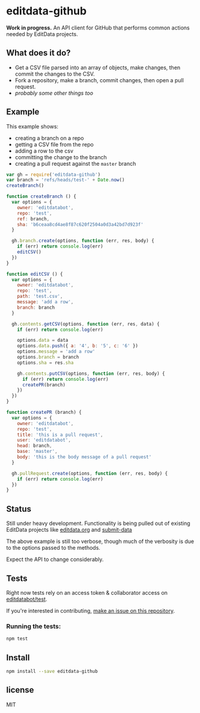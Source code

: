 # editdata-github

**Work in progress.** An API client for GitHub that performs common actions needed by EditData projects.

## What does it do?
- Get a CSV file parsed into an array of objects, make changes, then commit the changes to the CSV.
- Fork a repository, make a branch, commit changes, then open a pull request.
- _probably some other things too_

## Example

This example shows:

- creating a branch on a repo
- getting a CSV file from the repo
- adding a row to the csv
- committing the change to the branch
- creating a pull request against the `master` branch

```js
var gh = require('editdata-github')
var branch = 'refs/heads/test-' + Date.now()
createBranch()

function createBranch () {
  var options = {
    owner: 'editdatabot',
    repo: 'test',
    ref: branch,
    sha: 'b6ceaa8cd4ae8f87c620f2504a0d3a42bd7d923f'
  }

  gh.branch.create(options, function (err, res, body) {
    if (err) return console.log(err)
    editCSV()
  })
}

function editCSV () {
  var options = {
    owner: 'editdatabot',
    repo: 'test',
    path: 'test.csv',
    message: 'add a row',
    branch: branch
  }

  gh.contents.getCSV(options, function (err, res, data) {
    if (err) return console.log(err)

    options.data = data
    options.data.push({ a: '4', b: '5', c: '6' })
    options.message = 'add a row'
    options.branch = branch
    options.sha = res.sha

    gh.contents.putCSV(options, function (err, res, body) {
      if (err) return console.log(err)
      createPR(branch)
    })
  })
}

function createPR (branch) {
  var options = {
    owner: 'editdatabot',
    repo: 'test',
    title: 'this is a pull request',
    user: 'editdatabot',
    head: branch,
    base: 'master',
    body: 'this is the body message of a pull request'
  }

  gh.pullRequest.create(options, function (err, res, body) {
    if (err) return console.log(err)
  })
}
```

## Status
Still under heavy development. Functionality is being pulled out of existing EditData projects like [editdata.org](http://github.com/editdata/editdata.org) and [submit-data](http://github.com/editdata/submit-data)

The above example is still too verbose, though much of the verbosity is due to the options passed to the methods.

Expect the API to change considerably.

## Tests
Right now tests rely on an access token & collaborator access on [editdatabot/test](https://github.com/editdatabot/test).

If you're interested in contributing, [make an issue on this repository](https://github.com/editdata/editdata-github/issues/new).

### Running the tests:

```bash
npm test
```

## Install

```bash
npm install --save editdata-github
```

## license
MIT
